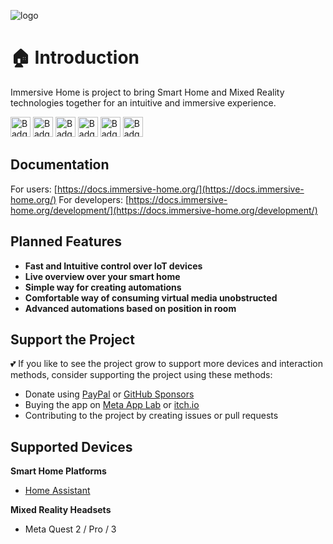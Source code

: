 ![logo](app/assets/banner.png)

#  🏠 Introduction

Immersive Home is project to bring Smart Home and Mixed Reality technologies together for an intuitive and immersive experience.

<a href="https://immersive-home.org" target="_blank" style="text-decoration: none !important">
	<img height="32" src="app/assets/badges/website.png" alt="Badge linking to our website" />
</a>

<a href="https://discord.gg/DWWtDfVeus" target="_blank" style="text-decoration: none !important">
	<img height="32" src="app/assets/badges/discord.png" alt="Badge linking to our discord" />
</a>

<a href="https://www.oculus.com/experiences/quest/7533875049973382/" target="_blank" style="text-decoration: none !important">
	<img height="32" src="app/assets/badges/meta.png" alt="Badge linking to Meta App Lab" />
</a>

<a href="https://github.com/Nitwel/Immersive-Home/releases/latest/download/Android.zip" target="_blank" style="text-decoration: none !important">
	<img height="32" src="app/assets/badges/github.png" alt="Badge linking to GitHub" />
</a>

<a href="https://nitwel.itch.io/immersive-home" target="_blank" style="text-decoration: none !important">
	<img height="32" src="app/assets/badges/itch.png" alt="Badge linking to itch.io" />
</a>

<a href="https://sidequestvr.com/app/26827/immersive-home" target="_blank" style="text-decoration: none !important">
	<img height="32" src="app/assets/badges/sidequest.png" alt="Badge linking to sidequest" />
</a>

## Documentation

For users: [https://docs.immersive-home.org/](https://docs.immersive-home.org/)
For developers: [https://docs.immersive-home.org/development/](https://docs.immersive-home.org/development/)


## Planned Features

- **Fast and Intuitive control over IoT devices**
- **Live overview over your smart home**
- **Simple way for creating automations**
- **Comfortable way of consuming virtual media unobstructed**
- **Advanced automations based on position in room**

## Support the Project

💕 If you like to see the project grow to support more devices and interaction methods, consider supporting the project using these methods:

- Donate using [PayPal]( https://paypal.me/nitwel) or [GitHub Sponsors](https://github.com/sponsors/Nitwel)
- Buying the app on [Meta App Lab](https://www.oculus.com/experiences/quest/7533875049973382/) or [itch.io](https://nitwel.itch.io/immersive-home)
- Contributing to the project by creating issues or pull requests

## Supported Devices

**Smart Home Platforms**
- [Home Assistant](https://www.home-assistant.io/)

**Mixed Reality Headsets**
- Meta Quest 2 / Pro / 3